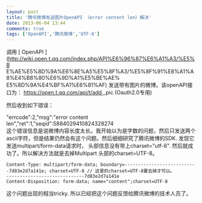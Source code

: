 ```yaml
---
layout: post
title: '腾讯微博发送图片OpenAPI （error content len）解决'
date: 2013-06-04 13:44
comments: true
tags: ['OpenAPI','腾讯微博','UTF-8']
---
```


调用 [ OpenAPI ](http://wiki.open.t.qq.com/index.php/API%E6%96%87%E6%A1%A3/%E5%B
E%AE%E5%8D%9A%E6%8E%A5%E5%8F%A3/%E5%8F%91%E8%A1%A8%E4%B8%80%E6%9D%A1%E5%BE%AE%
E5%8D%9A%E4%BF%A1%E6%81%AF) 发送带有图片的微博。该openAPI接口为： [
https://open.t.qq.com/api/t/add ](https://open.t.qq.com/api/t/add) _pic
(Oauth2.0专用)

然后收到如下错误：

"errcode":2,"msg":"error content len","ret":1,"seqid":5884029410824328274  
这个错误信息是说微博内容长度太长。我开始以为是字数的问题，然后只发送两个ascii字符，但是结果仍然会有这个问题。然后细细研究了腾讯微博的SDK.
发现它发送multipart/form-data请求时， 头部信息没有带上charset="utf-8".
然后就成功了。所以解决方法就是去掉Multipart 头部的charset=UTF-8。

    Content-Type: multipart/form-data; boundary=---------------------------7d83e2d7a141e; charset=UTF-8 // 这里的charset=UTF-8要去掉才可以。
    -----------------------------7d83e2d7a141e
    Content-Disposition: form-data; name="content";charset=UTF-8
这个问题出现的相当tricky. 所以已经把这个问题反馈给腾讯微博的技术人员了。

